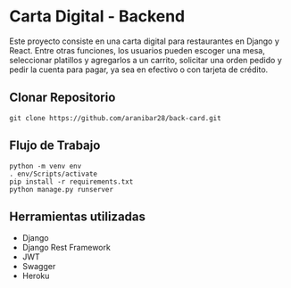 # Carta Digital - Backend

Este proyecto consiste en una carta digital para restaurantes en Django y React. Entre otras funciones, los usuarios pueden escoger una mesa, seleccionar platillos y agregarlos a un carrito, solicitar una orden pedido y pedir la cuenta para pagar, ya sea en efectivo o con tarjeta de crédito.

## Clonar Repositorio

    git clone https://github.com/aranibar28/back-card.git

## Flujo de Trabajo

    python -m venv env    
    . env/Scripts/activate
    pip install -r requirements.txt
    python manage.py runserver

## Herramientas utilizadas
- Django
- Django Rest Framework
- JWT
- Swagger
- Heroku

